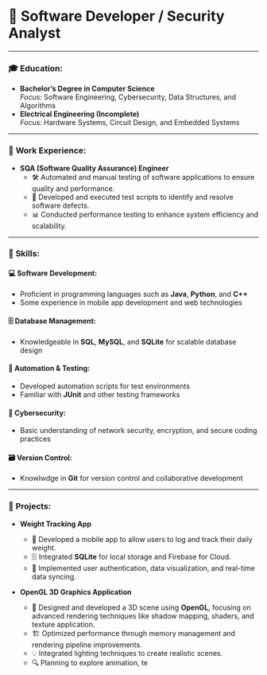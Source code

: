 # 🎯 **Software Developer / Security Analyst**

---

### 🎓 **Education:**
- **Bachelor’s Degree in Computer Science**  
  _Focus:_ Software Engineering, Cybersecurity, Data Structures, and Algorithms  
- **Electrical Engineering (Incomplete)**  
  _Focus:_ Hardware Systems, Circuit Design, and Embedded Systems  

---

### 💼 **Work Experience:**

- **SQA (Software Quality Assurance) Engineer**  
  - 🛠️ Automated and manual testing of software applications to ensure quality and performance.  
  - 📝 Developed and executed test scripts to identify and resolve software defects.  
  - 📊 Conducted performance testing to enhance system efficiency and scalability.  

---

### 🔧 **Skills:**

#### 💻 **Software Development:**
- Proficient in programming languages such as **Java**, **Python**, and **C++**  
- Some experience in mobile app development and web technologies  

#### 🗄️ **Database Management:**
- Knowledgeable in **SQL**, **MySQL**, and **SQLite** for scalable database design  

#### 🧪 **Automation & Testing:**
- Developed automation scripts for test environments  
- Familiar with **JUnit** and other testing frameworks  

#### 🔐 **Cybersecurity:**
- Basic understanding of network security, encryption, and secure coding practices  

#### 🗃️ **Version Control:**
- Knowlwdge  in **Git** for version control and collaborative development  

---

### 📁 **Projects:**

- **Weight Tracking App**  
  - 📱 Developed a mobile app to allow users to log and track their daily weight.  
  - 🗄️ Integrated **SQLite** for local storage and Firebase for Cloud.  
  - 🔑 Implemented user authentication, data visualization, and real-time data syncing.  

- **OpenGL 3D Graphics Application**  
  - 🎨 Designed and developed a 3D scene using **OpenGL**, focusing on advanced rendering techniques like shadow mapping, shaders, and texture application.  
  - 🏗️ Optimized performance through memory management and rendering pipeline improvements.  
  - 💡 Integrated lighting techniques to create realistic scenes.  
  - 🔍 Planning to explore animation, te


